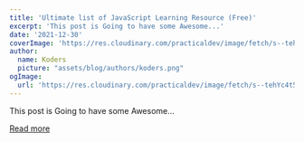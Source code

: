 ```yaml
---
title: 'Ultimate list of JavaScript Learning Resource (Free)'
excerpt: 'This post is Going to have some Awesome...'
date: '2021-12-30'
coverImage: 'https://res.cloudinary.com/practicaldev/image/fetch/s--tehYc4t5--/c_imagga_scale,f_auto,fl_progressive,h_420,q_auto,w_1000/https://dev-to-uploads.s3.amazonaws.com/uploads/articles/lfpuqt87uqmt29x4d0n3.png'
author:
  name: Koders
  picture: "assets/blog/authors/koders.png"
ogImage:
  url: 'https://res.cloudinary.com/practicaldev/image/fetch/s--tehYc4t5--/c_imagga_scale,f_auto,fl_progressive,h_420,q_auto,w_1000/https://dev-to-uploads.s3.amazonaws.com/uploads/articles/lfpuqt87uqmt29x4d0n3.png'
---
```


This post is Going to have some Awesome...

[Read more](https://dev.to/officialkamran/ultimate-list-of-javascript-learning-resource-free-3kef)
